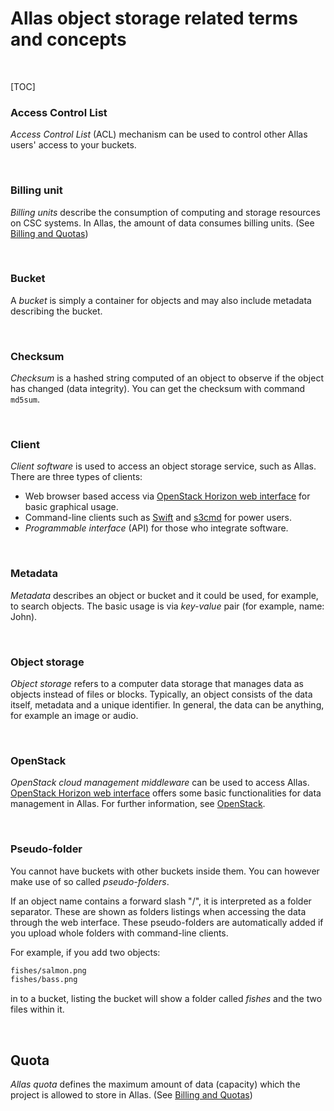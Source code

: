 
# Allas object storage related terms and concepts  

&nbsp;

[TOC]

### Access Control List

_Access Control List_ (ACL) mechanism can be used to control other Allas users' access to your buckets.

&nbsp;


### Billing unit

_Billing units_ describe the consumption of computing and storage resources on CSC systems. 
In Allas, the amount of data consumes billing units.
(See [Billing and Quotas](./introduction.md#billing-and-quotas))

&nbsp;


### Bucket

A _bucket_ is simply a container for objects and may also include metadata describing the bucket.

&nbsp;


### Checksum

_Checksum_ is a hashed string computed of an object to observe if the object has changed (data integrity). 
You can get the checksum with command `md5sum`.

&nbsp;


### Client

_Client software_ is used to access an object storage service, such as Allas. There are three types of clients:

 * Web browser based access via [OpenStack Horizon web interface](./using_allas/web_client.md) for basic graphical usage.
 * Command-line clients such as [Swift](./using_allas/swift_client.md) and [s3cmd](./using_allas/s3_client.md) for power users.
 * _Programmable interface_ (API) for those who integrate software.


&nbsp;


### Metadata

_Metadata_ describes an object or bucket and it could be used, for example, to search objects. 
The basic usage is via _key-value_ pair (for example, name: John).

&nbsp;


### Object storage

_Object storage_ refers to a computer data storage that manages data as objects instead of files or blocks. Typically, an object consists of the data itself, metadata and a unique identifier. In general, the data can be anything, for example an image or audio.

&nbsp;


### OpenStack

_OpenStack cloud management middleware_ can be used to access Allas.
[OpenStack Horizon web interface](./using_allas/web_client.md) offers some basic functionalities for data management in Allas.
For further information, see [OpenStack](https://www.openstack.org/).

&nbsp;


### Pseudo-folder

You cannot have buckets with other buckets inside them. You can however make use of so called _pseudo-folders_.

If an object name contains a forward slash "/", it is interpreted as a folder separator. These are shown as folders listings when accessing the data through the web interface. These pseudo-folders are automatically added if you upload whole folders with command-line clients.

For example, if you add two objects:
```bash
fishes/salmon.png
fishes/bass.png
```
in to a bucket, listing the bucket will show a folder called _fishes_ and the two files within it.

&nbsp;


## Quota

_Allas quota_ defines the maximum amount of data (capacity) which the project is allowed to store in Allas. 
(See [Billing and Quotas](./introduction.md#billing-and-quotas))

&nbsp;

